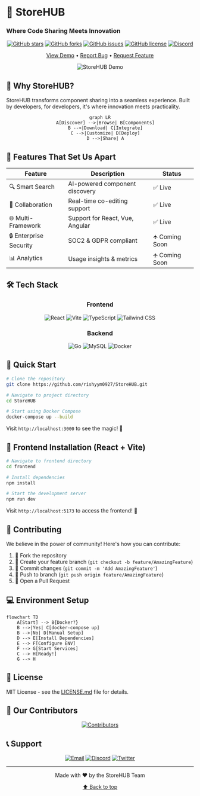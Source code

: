 # 🚀 StoreHUB
### Where Code Sharing Meets Innovation

<div align="center">

[![GitHub stars](https://img.shields.io/github/stars/rishyym0927/StoreHUB?style=for-the-badge)](https://github.com/rishyym0927/StoreHUB/stargazers)
[![GitHub forks](https://img.shields.io/github/forks/rishyym0927/StoreHUB?style=for-the-badge)](https://github.com/rishyym0927/StoreHUB/network)
[![GitHub issues](https://img.shields.io/github/issues/rishyym0927/StoreHUB?style=for-the-badge)](https://github.com/rishyym0927/StoreHUB/issues)
[![GitHub license](https://img.shields.io/github/license/rishyym0927/StoreHUB?style=for-the-badge)](https://github.com/rishyym0927/StoreHUB/blob/main/LICENSE)
[![Discord](https://img.shields.io/discord/1234567890?style=for-the-badge&logo=discord)](https://discord.gg/your-invite-link)

[View Demo](https://storehub.dev) • [Report Bug](https://github.com/rishyym0927/StoreHUB/issues) • [Request Feature](https://github.com/rishyym0927/StoreHUB/issues)

![StoreHUB Demo](https://via.placeholder.com/800x400?text=StoreHUB+Interactive+Demo)

</div>

## 🌟 Why StoreHUB?

StoreHUB transforms component sharing into a seamless experience. Built by developers, for developers, it's where innovation meets practicality.

<div align="center">

```mermaid
graph LR
    A[Discover] -->|Browse| B[Components]
    B -->|Download| C[Integrate]
    C -->|Customize| D[Deploy]
    D -->|Share| A
```

</div>

## 🎯 Features That Set Us Apart

<div align="center">

| Feature | Description | Status |
|---------|------------|---------|
| 🔍 Smart Search | AI-powered component discovery | ✅ Live |
| 🤝 Collaboration | Real-time co-editing support | ✅ Live |
| 🌐 Multi-Framework | Support for React, Vue, Angular | ✅ Live |
| 🔒 Enterprise Security | SOC2 & GDPR compliant | 🛧 Coming Soon |
| 📊 Analytics | Usage insights & metrics | 🛧 Coming Soon |

</div>


## 🛠️ Tech Stack

<div align="center">

### Frontend
![React](https://img.shields.io/badge/React-20232A?style=for-the-badge&logo=react&logoColor=61DAFB)
![Vite](https://img.shields.io/badge/Vite-646CFF?style=for-the-badge&logo=vite&logoColor=white)
![TypeScript](https://img.shields.io/badge/TypeScript-007ACC?style=for-the-badge&logo=typescript&logoColor=white)
![Tailwind CSS](https://img.shields.io/badge/Tailwind_CSS-38B2AC?style=for-the-badge&logo=tailwind-css&logoColor=white)

### Backend
![Go](https://img.shields.io/badge/Go-00ADD8?style=for-the-badge&logo=go&logoColor=white)
![MySQL](https://img.shields.io/badge/MySQL-005C84?style=for-the-badge&logo=mysql&logoColor=white)
![Docker](https://img.shields.io/badge/Docker-2CA5E0?style=for-the-badge&logo=docker&logoColor=white)

</div>

## 🚀 Quick Start

```bash
# Clone the repository
git clone https://github.com/rishyym0927/StoreHUB.git

# Navigate to project directory
cd StoreHUB

# Start using Docker Compose
docker-compose up --build
```

Visit `http://localhost:3000` to see the magic! 🎉

## 🎨 Frontend Installation (React + Vite)

```bash
# Navigate to frontend directory
cd frontend

# Install dependencies
npm install

# Start the development server
npm run dev
```

Visit `http://localhost:5173` to access the frontend! 🌟

## 🤝 Contributing

We believe in the power of community! Here's how you can contribute:

1. 🍔 Fork the repository
2. 🌱 Create your feature branch (`git checkout -b feature/AmazingFeature`)
3. 🌛 Commit changes (`git commit -m 'Add AmazingFeature'`)
4. 🚀 Push to branch (`git push origin feature/AmazingFeature`)
5. 🎉 Open a Pull Request

## 💻 Environment Setup

```mermaid
flowchart TD
    A[Start] --> B{Docker?}
    B -->|Yes| C[docker-compose up]
    B -->|No| D[Manual Setup]
    D --> E[Install Dependencies]
    E --> F[Configure ENV]
    F --> G[Start Services]
    C --> H[Ready!]
    G --> H
```

## 📝 License

MIT License - see the [LICENSE.md](LICENSE.md) file for details.

## 🌟 Our Contributors

<div align="center">

[![Contributors](https://contrib.rocks/image?repo=rishyym0927/StoreHUB)](https://github.com/rishyym0927/StoreHUB/graphs/contributors)

</div>

## 📞 Support

<div align="center">

[![Email](https://img.shields.io/badge/Email-D14836?style=for-the-badge&logo=gmail&logoColor=white)](mailto:support@storehub.dev)
[![Discord](https://img.shields.io/badge/Discord-7289DA?style=for-the-badge&logo=discord&logoColor=white)](https://discord.gg/your-invite-link)
[![Twitter](https://img.shields.io/badge/Twitter-1DA1F2?style=for-the-badge&logo=twitter&logoColor=white)](https://twitter.com/storehub)

</div>

---

<div align="center">

Made with ❤️ by the StoreHUB Team

[⬆ Back to top](#-storehub)

</div>
